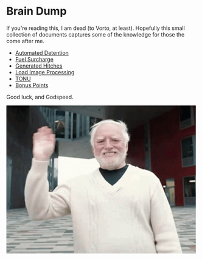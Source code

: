 # Brain Dump

If you're reading this, I am dead (to Vorto, at least). Hopefully this small collection of documents captures some of the knowledge for those the come after me.

* [Automated Detention](./docs/detention.md)
* [Fuel Surcharge](./docs/fuel_surcharge.md)
* [Generated Hitches](./docs/generated_hitches.md)
* [Load Image Processing](./docs/image_processing.md)
* [TONU](./docs/tonu.md)
* [Bonus Points](./docs/bonus_points.md)

Good luck, and Godspeed.

![Goodbye](./assets/smile-and-wave.gif)